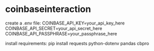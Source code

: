 # coinbaseinteraction


create a .env file:
COINBASE_API_KEY=your_api_key_here
COINBASE_API_SECRET=your_api_secret_here
COINBASE_API_PASSPHRASE=your_passphrase_here

install requirements:
pip install requests python-dotenv pandas cbpro
